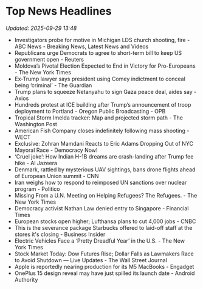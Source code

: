 # Top News Headlines

_Updated: 2025-09-29 13:48_

- Investigators probe for motive in Michigan LDS church shooting, fire - ABC News - Breaking News, Latest News and Videos
- Republicans urge Democrats to agree to short-term bill to keep US government open - Reuters
- Moldova’s Pivotal Election Expected to End in Victory for Pro-Europeans - The New York Times
- Ex-Trump lawyer says president using Comey indictment to conceal being ‘criminal’ - The Guardian
- Trump plans to squeeze Netanyahu to sign Gaza peace deal, aides say - Axios
- Hundreds protest at ICE building after Trump’s announcement of troop deployment to Portland - Oregon Public Broadcasting - OPB
- Tropical Storm Imelda tracker: Map and projected storm path - The Washington Post
- American Fish Company closes indefinitely following mass shooting - WECT
- Exclusive: Zohran Mamdani Reacts to Eric Adams Dropping Out of NYC Mayoral Race - Democracy Now!
- ‘Cruel joke’: How Indian H-1B dreams are crash-landing after Trump fee hike - Al Jazeera
- Denmark, rattled by mysterious UAV sightings, bans drone flights ahead of European Union summit - CNN
- Iran weighs how to respond to reimposed UN sanctions over nuclear program - Politico
- Missing From a U.N. Meeting on Helping Refugees? The Refugees. - The New York Times
- Democracy activist Nathan Law denied entry to Singapore - Financial Times
- European stocks open higher; Lufthansa plans to cut 4,000 jobs - CNBC
- This is the severance package Starbucks offered to laid-off staff at the stores it's closing - Business Insider
- Electric Vehicles Face a ‘Pretty Dreadful Year’ in the U.S. - The New York Times
- Stock Market Today: Dow Futures Rise; Dollar Falls as Lawmakers Race to Avoid Shutdown — Live Updates - The Wall Street Journal
- Apple is reportedly nearing production for its M5 MacBooks - Engadget
- OnePlus 15 design reveal may have just spilled its launch date - Android Authority